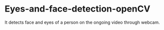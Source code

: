 # Eyes-and-face-detection-openCV
It detects face and eyes of a person on the ongoing video through webcam.
